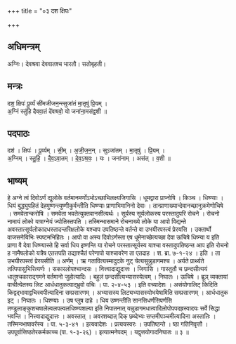 +++
title = "०३ दश क्षिपः"

+++
## अधिमन्त्रम्
अग्निः। देवश्रवा देववातश्च भारतौ। सतोबृहती।

## मन्त्रः
दश॒ क्षिपः॑ पू॒र्व्यं सी॑मजीजन॒न्त्सुजा॑तं मा॒तृषु॑ प्रि॒यम् ।  
अ॒ग्निं स्तु॑हि दैववा॒तं दे॑वश्रवो॒ यो जना॑ना॒मस॑द्व॒शी ॥

## पदपाठः
दश॑ । क्षिपः॑ । पू॒र्व्यम् । सी॒म् । अ॒जी॒ज॒न॒न् । सुऽजा॑तम् । मा॒तृषु॑ । प्रि॒यम् ।  
अ॒ग्निम् । स्तु॒हि॒ । दै॒व॒ऽवा॒तम् । दे॒व॒ऽश्र॒वः॒ । यः । जना॑नाम् । अस॑त् । व॒शी ॥

## भाष्यम्
हे अग्ने त्वं दिवोऽर्णं द्युलोके वर्तमानमर्णोऽभोऽच्छाभिलक्ष्यजिगासि । धूमद्वारा प्राप्नोषि । किञ्च । धिष्ण्याः । धियं बुद्ध्युपहितं देहमुष्णन्त्युष्णीकुर्वन्तीति धिष्ण्याः प्राणाभिमानिनो देवाः । तान्प्राणाख्यान्देवानच्छानुक्रमेणोचिषे । समवेतान्करोषि । समवेता भवतेत्युक्तवानसीत्यर्थः । सूर्यस्य सूर्यलोकस्य परस्तादुपरि रोचने । रोचनो नामायं लोको यत्राग्नेयं ज्योतिस्तपति । तस्मिन्भासमाने रोचनाख्ये लोके या आपो विद्यन्ते अवस्तात्सूर्यलोकादधस्तादन्तरिक्षलोके यश्चाप उपतिष्ठन्ते वर्तन्ते वा उभयीरपस्त्वं प्रेरयसि । उक्तार्थो वाजसनेयिभिः स्पष्टमभिहितः । आपो वा अस्य दिवोऽर्णस्ता एष धूमेनाच्छेत्यच्छा देवा ऊचिषे धिष्न्या य इति प्राणा वै देवा धिष्ण्यास्ते हि सर्वा धिय इष्णन्ति या रोचने परस्तात्सूर्यस्य याश्चा वस्तादुपतिष्ठन्त आप इति रोचनो ह नामैषलोको यत्रैष एतत्तपति तद्याश्चैतं परेणापो याश्चावरेण ता एतदाह । श. ब्रा. ७-१-२४ । इति । ता उभयीरपस्त्वं प्रेरयसीति ॥ अर्णम् । ऋ गतावित्यस्मादुदके नुट् चेत्यसुन्नुडागमश्च । अर्यते प्रार्थ्यते तत्पिपासुभिरित्यर्णः । सकारलोपश्चान्दसः । नित्त्वादाद्युदात्तः । जिगासि । गास्तुतौ च छन्दसीत्ययं धातुश्चकाराद्गमने वर्तमानो जुहोत्यादिः । बहुलं छन्दसीत्यभ्यासस्येत्वम् । निघातः । ऊचिषे । ब्रूञ् व्यक्तायां वाचीत्येतस्य लिट आर्धधातुकत्वाद्भ्रुवो वचिः । पा. २-४-५३ । इति वच्यादेशः । असंयोगालिट् किदिति किद्वद्भावाद्वचिस्वपीत्यादिना सम्प्रसारणम् । अभ्यासस्य लिट्यभ्यासस्योभयेषामिति सम्प्रसारणम् । आर्धधातुक इट् । निघातः । धिश्ण्याः । उष प्लुष दाहे । धिय उष्णन्तीति सानसिधर्णसिपर्णसि तण्डुलाङ्कुशचषालेल्वलपल्वलधिष्ण्यशल्या इति निपातनात् यन्नुडागमधात्वादिलोपोपपदह्रस्वादयः सर्वे सिद्धा भवन्ति । नित्त्वादाद्युदात्तः । अवस्तात् । अवरशब्दात् दिक् छब्देभ्यः सप्तमीपञ्चमीत्यादिना अस्तातिः । तस्मिन्व्भाषावर्रस्य । पा. ५-३-४१ । इत्यवादेशः । प्रत्ययस्वरः । उपतिष्ठन्ते । ष्ठा गतिनिवृत्तौ । उपपूर्वात्तिष्ठतेरकर्मकाच्च (पा. १-३-२६) । इत्यात्मनेपदम् । यद्वृत्तयोगादनिघातः ॥ ३ ॥